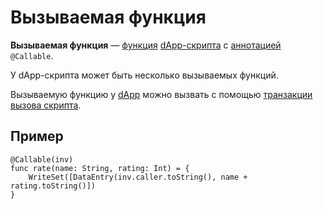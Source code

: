 # Вызываемая функция

**Вызываемая функция** — [функция](/ride/functions.md) [dApp-скрипта](/ride/ride-script/dapp-script.md) с [аннотацией](/ride/annotations.md) `@Callable`.

У dApp-скрипта может быть несколько вызываемых функций.

Вызываемую функцию у [dApp](/blockchain/dapp.md) можно вызвать с помощью [транзакции вызова скрипта](/blockchain/transaction-type/invoke-script-transaction.md).

## Пример

``` ride
@Callable(inv)
func rate(name: String, rating: Int) = {
    WriteSet([DataEntry(inv.caller.toString(), name + rating.toString()])
}
```
